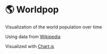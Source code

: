 # 🌎 Worldpop
Visualization of the world population over time   

Using data from [Wikipedia](https://en.wikipedia.org/wiki/World_population#Population_growth_by_region)

Visualized with [Chart.js](https://www.chartjs.org/)
